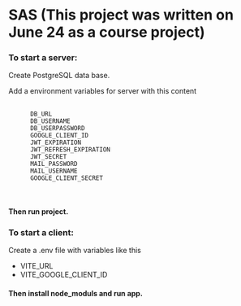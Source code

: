 # SAS (This project was written on June 24 as a course project)
  <h3>To start a server:</h3>
  <p>Create PostgreSQL data base.</p>
  <p>Add a environment variables for server with this content</p>
  <pre class="code-block">
    <code>
      DB_URL
      DB_USERNAME
      DB_USERPASSWORD
      GOOGLE_CLIENT_ID
      JWT_EXPIRATION
      JWT_REFRESH_EXPIRATION
      JWT_SECRET
      MAIL_PASSWORD
      MAIL_USERNAME
      GOOGLE_CLIENT_SECRET
    </code>
  </pre>
  <h4>Then run project.</h3>
  <h3>To start a client:</h3>
  <p>Create a .env file with variables like this</p>
  <ul>
    <li>VITE_URL</li>
    <li>VITE_GOOGLE_CLIENT_ID</li>
  </ul>
  <h4>Then install node_moduls and run app.</h3>
